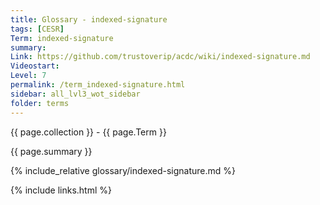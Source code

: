 ```yaml
---
title: Glossary - indexed-signature
tags: [CESR]
Term: indexed-signature
summary: 
Link: https://github.com/trustoverip/acdc/wiki/indexed-signature.md
Videostart: 
Level: 7
permalink: /term_indexed-signature.html
sidebar: all_lvl3_wot_sidebar
folder: terms
---
```


{{ page.collection }} - {{ page.Term }}

   {{ page.summary }}

{% include_relative glossary/indexed-signature.md %}

 {% include links.html %} 
